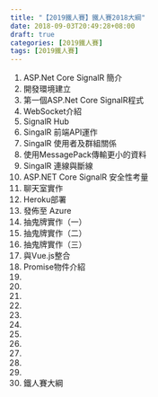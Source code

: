 ```yaml
---
title: "【2019鐵人賽】鐵人賽2018大綱"
date: 2018-09-03T20:49:28+08:00
draft: true
categories: [2019鐵人賽]
tags: [2019鐵人賽]
---
```


1. ASP.Net Core SignalR 簡介
2. 開發環境建立
3. 第一個ASP.Net Core SignalR程式
4. WebSocket介紹
5. SignalR Hub
6. SingalR 前端API運作
7. SingalR 使用者及群組關係
8. 使用MessagePack傳輸更小的資料
9. SingalR 連線與斷線
10. ASP.NET Core SignalR 安全性考量
11. 聊天室實作
12. Heroku部署
13. 發佈至 Azure
14. 抽鬼牌實作（一）
15. 抽鬼牌實作（二）
16. 抽鬼牌實作（三）
17. 與Vue.js整合
18. Promise物件介紹
19. 
20. 
21. 
22. 
23. 
24. 
25. 
26. 
27. 
28. 
29. 
30. 鐵人賽大綱